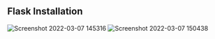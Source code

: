 ## Flask Installation
![Screenshot 2022-03-07 145316](https://user-images.githubusercontent.com/78381247/157113328-793b85da-b195-4f35-a271-37530dbd2348.png)
![Screenshot 2022-03-07 150438](https://user-images.githubusercontent.com/78381247/157113342-c2c7a70d-e3f0-4347-83a8-3af5d0d50f35.png)
